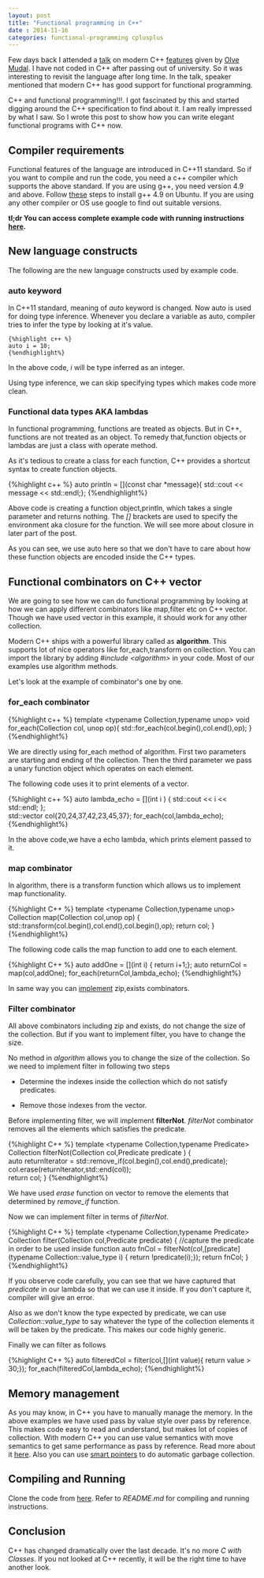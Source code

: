 ```yaml
---           
layout: post
title: "Functional programming in C++"
date : 2014-11-16
categories: functional-programming cplusplus
---
```


Few days back I attended a [talk](https://geekup.in/2014/olvemaudal) on modern C++ [features](http://www.pvv.org/~omazModernCPP_Bangalore_Nov2014_reduced.pdf) given by [Olve Mudal](https://twitter.com/olvemaudal). I have not coded in C++ after passing out of university. So it was interesting to revisit the language after long time. In the talk, speaker mentioned that modern C++ has good support for functional programming. 

C++ and functional programming!!!. I got fascinated by this and started digging around the C++ specification to find about it. I am really impressed by what I saw. So I wrote this post to show how you can write elegant functional programs with C++ now.

## Compiler requirements
Functional features of the language are introduced in C++11 standard. So if you want to compile and run the code, you need a c++ compiler which supports the above standard. If you are using g++, you need version 4.9 and above. Follow [these](http://askubuntu.com/questions/428198/getting-installing-gcc-g-4-9-on-ubuntu) steps to install g++ 4.9 on Ubuntu. If you are using any other compiler or OS use google to find out suitable versions.

**tl;dr You can access complete example code with running instructions [here](https://gist.github.com/phatak-dev/766eccf8c72484ad623b).**

## New language constructs 
The following are the new language constructs used by example code.

### auto keyword
In C++11 standard, meaning of *auto* keyword is changed. Now auto is used for doing type inference. Whenever you declare a variable as auto, compiler tries to infer the type by looking at it's value. 

	{%highlight c++ %} 
 	auto i = 10;
	{%endhighlight%}

 In the above code, *i* will be type inferred as an integer. 

 Using type inference, we can skip specifying types which makes code more clean.

### Functional data types AKA lambdas
In functional programming, functions are treated as objects. But in C++, functions are not treated as an object. To remedy that,function objects or lambdas are just a class with operate method.

As it's tedious to create a class for each function, C++ provides a shortcut syntax to create function objects.

{%highlight c++ %} 
 auto println = [](const char  *message){ std::cout << message << std::endl;};
{%endhighlight%}

Above code is creating a function object,println, which takes a single parameter and returns nothing. The *[]* brackets are used to specify the environment aka closure for the function. We will see more about closure in later part of the post.

As you can see, we use auto here so that we don't have to care about how these function objects are encoded inside the C++ types.

## Functional combinators on C++ vector
We are going to see how we can do functional programming by looking at how we can apply different combinators like map,filter etc on C++ vector. Though we have used vector in this example, it should work for any other collection.


Modern C++ ships with a powerful library called as **algorithm**. This supports lot of nice operators like for_each,transform on collection. You can import the library by adding *#include &lt;algorithm&gt;* in your code. Most of our examples use algorithm methods.


Let's look at the example of combinator's one by one.

### for_each combinator

{%highlight c++ %} 
template <typename Collection,typename unop>
void for_each(Collection col, unop op){
  std::for_each(col.begin(),col.end(),op);
}
{%endhighlight%}

We are directly using for_each method of algorithm. First two parameters are starting and ending of the collection. Then the third parameter we pass a unary function object which operates on each element.

The following code uses it to print elements of a vector.

{%highlight c++ %} 
 auto lambda_echo = [](int i ) { std::cout << i << std::endl; };  
 std::vector<int> col{20,24,37,42,23,45,37};
 for_each(col,lambda_echo);
{%endhighlight%}

In the above code,we have a echo lambda, which prints element passed to it. 

### map combinator 
In algorithm, there is a transform function which allows us to implement map functionality.

{%highlight C++ %} 
template <typename Collection,typename unop>
  Collection map(Collection col,unop op) {
  std::transform(col.begin(),col.end(),col.begin(),op);
  return col;
}
{%endhighlight%}

The following code calls the map function to add one to each element.

{%highlight C++ %} 
 auto addOne = [](int i) { return i+1;};
 auto returnCol = map(col,addOne);
 for_each(returnCol,lambda_echo);
{%endhighlight%}

In same way you can [implement](https://gist.github.com/phatak-dev/766eccf8c72484ad623b) zip,exists combinators.


### Filter combinator 

All above combinators including zip and exists, do not change the size of the collection. But if you want to implement filter, you have to change the size.

No method in *algorithm* allows you to change the size of the collection. So we need to implement filter in following two steps

  * Determine the indexes inside the collection which do not satisfy predicates.

  * Remove those indexes from the vector.

Before implementing filter, we will implement **filterNot**. *filterNot* combinator removes all the elements which satisfies the predicate.

{%highlight C++ %} 
template <typename Collection,typename Predicate>
Collection filterNot(Collection col,Predicate predicate ) {   
    auto returnIterator = std::remove_if(col.begin(),col.end(),predicate);
    col.erase(returnIterator,std::end(col));    
    return col;
}
{%endhighlight%}

We have used *erase* function on vector to remove the elements that determined by *remove_if* function.

Now we can implement filter in terms of *filterNot*.

{%highlight C++ %} 
template <typename Collection,typename Predicate>
Collection filter(Collection col,Predicate predicate) {
 //capture the predicate in order to be used inside function
 auto fnCol = filterNot(col,[predicate](typename Collection::value_type i) { return !predicate(i);});
 return fnCol; 
}
{%endhighlight%}

If you observe code carefully, you can see that we have captured that *predicate* in our lambda so that we can use it inside. If you don't capture it, compiler will give an error.

Also as we don't know the type expected by predicate, we can use *Collection::value_type* to say whatever the type of the collection elements it will be taken by the predicate. This makes our code highly generic.

Finally we can filter as follows

{%highlight C++ %} 
 auto filteredCol = filter(col,[](int value){ return value > 30;});
 for_each(filteredCol,lambda_echo); 
{%endhighlight%}


## Memory management
As you may know, in C++ you have to manually manage the memory. In the above examples we have used pass by value style over pass by reference. This makes code easy to read and understand, but makes lot of copies of collection. With modern C++ you can use value semantics with move semantics to get same performance as pass by reference. Read more about it [here](http://stackoverflow.com/questions/3106110/what-are-move-semantics). Also you can use [smart pointers](http://msdn.microsoft.com/en-us/library/hh279674.aspx) to do automatic garbage collection.


## Compiling and Running
Clone the code from [here](https://gist.github.com/phatak-dev/766eccf8c72484ad623b). Refer to *README.md* for compiling and running instructions.

## Conclusion
C++ has changed dramatically over the last decade. It's no more *C with Classes*. If you not looked at C++ recently, it will be the right time to have another look.














